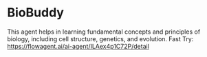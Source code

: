 # BioBuddy
This agent helps in learning fundamental concepts and principles of biology, including cell structure, genetics, and evolution.
Fast Try: https://flowagent.ai/ai-agent/ILAex4p1C72P/detail
